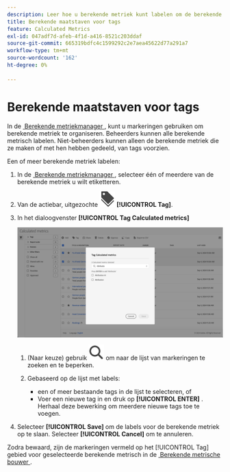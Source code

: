 ```yaml
---
description: Leer hoe u berekende metriek kunt labelen om de berekende metriek te ordenen.
title: Berekende maatstaven voor tags
feature: Calculated Metrics
exl-id: 047adf7d-afeb-4f1d-a416-8521c203ddaf
source-git-commit: 665319bdfc4c1599292c2e7aea45622d77a291a7
workflow-type: tm+mt
source-wordcount: '162'
ht-degree: 0%

---
```


# Berekende maatstaven voor tags


In de [&#x200B; Berekende metriekmanager &#x200B;](cm-manager.md), kunt u markeringen gebruiken om berekende metriek te organiseren. Beheerders kunnen alle berekende metrisch labelen. Niet-beheerders kunnen alleen de berekende metriek die ze maken of met hen hebben gedeeld, van tags voorzien.

Een of meer berekende metriek labelen:

1. In de [&#x200B; Berekende metriekmanager &#x200B;](cm-manager.md), selecteer één of meerdere van de berekende metriek u wilt etiketteren.
1. Van de actiebar, uitgezochte ![&#x200B; Etiketten &#x200B;](/help/assets/icons/Labels.svg) **[!UICONTROL Tag]**.
1. In het dialoogvenster **[!UICONTROL Tag Calculated metrics]**

   ![&#x200B; Markering Berekende metrische dialoog &#x200B;](assets/tag-calculated-metric-dialog.png)

   1. (Naar keuze) gebruik ![&#x200B; Onderzoek &#x200B;](/help/assets/icons/Search.svg) om naar de lijst van markeringen te zoeken en te beperken.

   2. Gebaseerd op de lijst met labels:

      * een of meer bestaande tags in de lijst te selecteren, of
      * Voer een nieuwe tag in en druk op **[!UICONTROL ENTER]** . Herhaal deze bewerking om meerdere nieuwe tags toe te voegen.

1. Selecteer **[!UICONTROL Save]** om de labels voor de berekende metriek op te slaan. Selecteer **[!UICONTROL Cancel]** om te annuleren.

Zodra bewaard, zijn de markeringen vermeld op het [!UICONTROL Tag] gebied voor geselecteerde berekende metrisch in de [&#x200B; Berekende metrische bouwer &#x200B;](cm-tagging.md).

<!--
In the Calculated metric manager, you can organize segments by tagging them.

All users can create tags for calculated metrics and apply one or more tags to a metric. However, you can see tags only for those calculated metrics that you own or that have been shared with you. 

>[!TIP]
>
>The most useful types of tags are usually tags that are based on the following criteria:
>
>* **Team names**, such as Social Marketing or Mobile Marketing.
>* **Projects** (analysis tags), such as Entry-page analysis.
>* **Categories**, such as Women's or Geography.
>* **Workflows**, such as To be approved or Curated for (a specific business unit)

## Apply tags to a calculated metric

1. In Adobe Analytics, select [!UICONTROL **Components**] > [!UICONTROL **Calculated metrics**].

1. In the Calculated metrics manager, select the checkbox next to any metrics that you want to tag. 

   ![](assets/cm_add_tags.png)
   
1. In the **[!UICONTROL Tag Calculated metric]** dialog box:

    * Add a new tag. Type the name in the [!UICONTROL **Add tags**] field, then press Enter.
    * Select one or more existing tags to apply to the selected metrics. 

1. Select [!UICONTROL **Save**] to apply the tags.

## View applied tags

1. In Adobe Analytics, select [!UICONTROL **Components**] > [!UICONTROL **Calculated metrics**] to go to the Calculated metrics manager.

1. In the Calculated metrics manager, tags appear in the [!UICONTROL **Tags**] column. (Click the gear icon on the top-right to manage your columns.)

## Filter metrics by tags

1. In Adobe Analytics, select [!UICONTROL **Components**] > [!UICONTROL **Calculated metrics**] to go to the Calculated metrics manager.

1. In the Calculated metrics manager, select the **Filter** icon, then select the tags that you want to filter by. 

   Only metrics that have the filter you select are shown.
-->